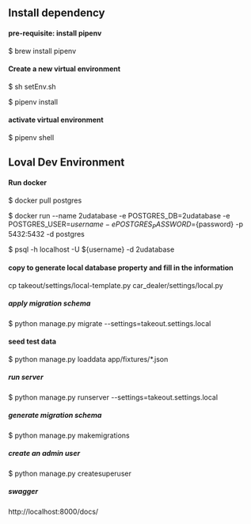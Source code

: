 ## Install dependency

#### pre-requisite: install pipenv

$ brew install pipenv

#### Create a new virtual environment

$ sh setEnv.sh

$ pipenv install

#### activate virtual environment

$ pipenv shell

## Loval Dev Environment

#### Run docker

$ docker pull postgres

$ docker run --name 2udatabase -e POSTGRES_DB=2udatabase -e POSTGRES_USER=${username} -e POSTGRES_PASSWORD=${password} -p 5432:5432 -d postgres

$ psql -h localhost -U ${username} -d 2udatabase

#### copy to generate local database property and fill in the information

cp takeout/settings/local-template.py car_dealer/settings/local.py

##### apply migration schema

$ python manage.py migrate --settings=takeout.settings.local

#### seed test data

$ python manage.py loaddata app/fixtures/\*.json

##### run server

$ python manage.py runserver --settings=takeout.settings.local

##### generate migration schema
$ python manage.py makemigrations

##### create an admin user
$ python manage.py createsuperuser

##### swagger
http://localhost:8000/docs/
